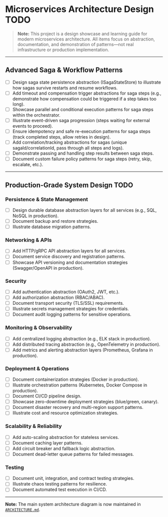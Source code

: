 # Microservices Architecture Design TODO

> **Note:** This project is a design showcase and learning guide for modern microservices architecture. All items focus on abstraction, documentation, and demonstration of patterns—not real infrastructure or production implementation.

---

## Advanced Saga & Workflow Patterns
- [ ] Design saga state persistence abstraction (ISagaStateStore) to illustrate how sagas survive restarts and resume workflows.
- [ ] Add timeout and compensation trigger abstractions for saga steps (e.g., demonstrate how compensation could be triggered if a step takes too long).
- [ ] Showcase parallel and conditional execution patterns for saga steps within the orchestrator.
- [ ] Illustrate event-driven saga progression (steps waiting for external events to proceed).
- [ ] Ensure idempotency and safe re-execution patterns for saga steps (track completed steps, allow retries in design).
- [ ] Add correlation/tracking abstractions for sagas (unique sagaId/correlationId, pass through all steps and logs).
- [ ] Demonstrate passing and handling step results between saga steps.
- [ ] Document custom failure policy patterns for saga steps (retry, skip, escalate, etc.).

---

## Production-Grade System Design TODO

### Persistence & State Management
- [ ] Design durable database abstraction layers for all services (e.g., SQL, NoSQL in production).
- [ ] Document backup and restore strategies.
- [ ] Illustrate database migration patterns.

### Networking & APIs
- [ ] Add HTTP/gRPC API abstraction layers for all services.
- [ ] Document service discovery and registration patterns.
- [ ] Showcase API versioning and documentation strategies (Swagger/OpenAPI in production).

### Security
- [ ] Add authentication abstraction (OAuth2, JWT, etc.).
- [ ] Add authorization abstraction (RBAC/ABAC).
- [ ] Document transport security (TLS/SSL) requirements.
- [ ] Illustrate secrets management strategies for credentials.
- [ ] Document audit logging patterns for sensitive operations.

### Monitoring & Observability
- [ ] Add centralized logging abstraction (e.g., ELK stack in production).
- [ ] Add distributed tracing abstraction (e.g., OpenTelemetry in production).
- [ ] Add metrics and alerting abstraction layers (Prometheus, Grafana in production).

### Deployment & Operations
- [ ] Document containerization strategies (Docker in production).
- [ ] Illustrate orchestration patterns (Kubernetes, Docker Compose in production).
- [ ] Document CI/CD pipeline design.
- [ ] Showcase zero-downtime deployment strategies (blue/green, canary).
- [ ] Document disaster recovery and multi-region support patterns.
- [ ] Illustrate cost and resource optimization strategies.

### Scalability & Reliability
- [ ] Add auto-scaling abstraction for stateless services.
- [ ] Document caching layer patterns.
- [ ] Add circuit breaker and fallback logic abstraction.
- [ ] Document dead-letter queue patterns for failed messages.

### Testing
- [ ] Document unit, integration, and contract testing strategies.
- [ ] Illustrate chaos testing patterns for resilience.
- [ ] Document automated test execution in CI/CD.

---
**Note:** The main system architecture diagram is now maintained in [`ARCHITECTURE.md`](./ARCHITECTURE.md). 